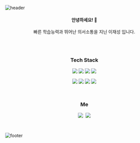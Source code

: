 ![header](https://capsule-render.vercel.app/api?type=waving&color=gradient&height=300&section=header&text=Lee%20Jae%20Sung&fontAlignY=40&fontSize=100&desc=Frontend%20Develop&descAlignY=65&animation=twinkling)

<div align="center">
  <h4>안녕하세요! 👋</h4>
  빠른 학습능력과 뛰어난 의서소통을 지닌
  이재성 입니다.
	

  <br /><br />
  <h3>Tech Stack</h3>
  <div class="stack">
    
  <a href="#"><img src="https://img.shields.io/badge/React-61DAFB?style=flat&logo=React&logoColor=white"/></a>
  <a href="#"><img src="https://img.shields.io/badge/Next.Js-61DAFB?style=flat&logo=Next.Js&logoColor=white"/></a>
  <a href="#"><img src="https://img.shields.io/badge/TypeScript-4479A1?style=flat&logo=TypeScript&logoColor=white"/></a>
  <a href="#"><img src="https://img.shields.io/badge/ReactNative-4169E1?style=flat&logo=React&logoColor=white"/></a>
    <br /> 
  
  <a href="#"><img src="https://img.shields.io/badge/JavaScript-F7DF1E?style=flat&logo=JavaScript&logoColor=black"/></a>
  <a href="#"><img src="https://img.shields.io/badge/CSS-1572B6?style=flat&logo=CSS3&logoColor=white"/></a>
  <a href="#"><img src="https://img.shields.io/badge/Html5-2496ED?style=flat&logo=Html5&logoColor=white"/></a>
  <a href="#"><img src="https://img.shields.io/badge/Git-F05032?style=flat&logo=Git&logoColor=white"/></a>
	</div>
 <br />

	

  <h3 align="center">  Me  </h3>
<p align="center">
  <a href="https://velog.io/@optimist5235"><img src="https://img.shields.io/badge/Tech%20Blog-11B48A?style=flat-square&logo=Vimeo&logoColor=white&link=https://velog.io/@woo0_hooo"/></a>&nbsp
  <a href="optimist5235@gmail.com"><img src="https://img.shields.io/badge/Gmail-d14836?style=flat-square&logo=Gmail&logoColor=white&link=viliketh1s98@naver.com"/></a>
</p>
<br>
</div>


![footer](https://capsule-render.vercel.app/api?section=footer&type=waving&color=e2e4e3&height=130)
